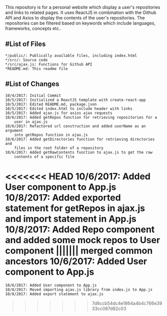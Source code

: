 This repository is for a personal website which display a user's repositories and links to related pages. It uses ReactJS in combination with the Github API and Axios to display the contents of the user's repositories. The repositories can be filtered based on keywords which include languages, frameworks, concepts etc..

#List of Files
--------------

	*/public/: Publically available files, including index.html
	*/src/: Source code
	*/src/ajax.js: Functions for Github API
	*README.md: This readme file

#List of Changes
----------------

	10/4/2017: Initial Commit
	10/5/2017: Initialized a ReactJS template with create-react-app
	10/5/2017: Edited README.md, package.json
	10/5/2017: Edited index.html to include header with links
	10/5/2017: Added ajax.js for axios ajax requests
	10/6/2017: Added getRepos function for retrieving repositories for a 
		user in ajax.js
	10/6/2017: Refactored url construction and added userName as an argument 
		into getRepos function in ajax.js
	10/6/2017: Added getDirectories function for retrieving directories and 
		files in the root folder of a repository
	10/6/2017: Added getRawContents function to ajax.js to get the raw 
		contents of a specific file
<<<<<<< HEAD
	10/6/2017: Added User component to App.js
	10/8/2017: Added exported statement for getRepos in ajax.js and 
		import statement in App.js
	10/8/2017: Added Repo component and added some mock repos to User 
		component
||||||| merged common ancestors
	10/6/2017: Added User component to App.js
=======
	10/6/2017: Added User component to App.js
	10/8/2017: Moved importing ajax.js library from index.js to App.js
	10/8/2017: Added export statement to ajax.js
>>>>>>> 7d8ccb54dc4e1864a4b4c766e3933cc087d82c03
